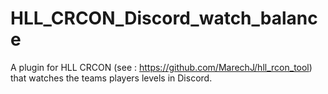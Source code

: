 # HLL_CRCON_Discord_watch_balance
A plugin for HLL CRCON (see : https://github.com/MarechJ/hll_rcon_tool) that watches the teams players levels in Discord.
